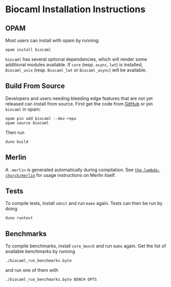 Biocaml Installation Instructions
=================================

## OPAM
Most users can install with opam by running:

    opam install biocaml

`biocaml` has several optional dependencies, which will render some
additional modules available. If `core` (resp. `async`, `lwt`) is
installed, `Biocaml_unix` (resp. `Biocaml_lwt` or `Biocaml_async`)
will be available.

## Build From Source
Developers and users needing bleeding edge features that are not yet
released can install from source. First get the code from
[GitHub](https://github.com/biocaml/biocaml) or pin `biocaml` in opam:

    opam pin add biocaml --dev-repo
	opam source biocaml

Then run

    dune build

## Merlin

A `.merlin` is generated automatically during compilation. See
[`the-lambda-church/merlin`](https://github.com/the-lambda-church/merlin)
for usage instructions on Merlin itself.


## Tests
To compile tests, install `oUnit` and run `make` again. Tests can then be run by doing

    dune runtest

## Benchmarks

To compile benchmarks, install `core_bench` and run `make`
again. Get the list of available benchmarks by running

	./biocaml_run_benchmarks.byte

and run one of them with

	./biocaml_run_benchmarks.byte BENCH OPTS

